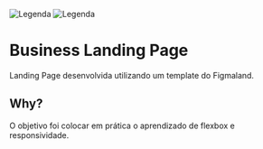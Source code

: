 ![Legenda](https://img.shields.io/badge/license-MIT-blue) ![Legenda](https://img.shields.io/badge/Ricardo%20Eberhardt-Business%20Landing%20Page-orange)

# Business Landing Page

Landing Page desenvolvida utilizando um template do Figmaland.


## Why?

O objetivo foi colocar em prática o aprendizado de flexbox e responsividade.
